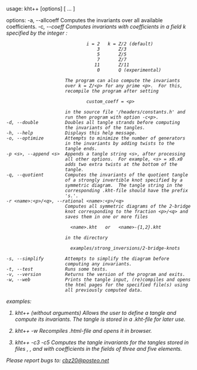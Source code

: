   usage: kht++ [options] [<filename1> <filename2> ... <filenameN>] 
  
  options:
    -a, --allcoeff        Computes the invariants over all available
                          coefficients.
    -c<i>, --coeff <i>    Computes invariants with coefficients in a
                          field k specified by the integer <i>:
  
                                  i = 2   k = Z/2 (default)
                                      3       Z/3
                                      5       Z/5
                                      7       Z/7
                                     11       Z/11
                                      0       Q (experimental)
  
                          The program can also compute the invariants
                          over k = Z/<p> for any prime <p>.  For this,
                          recompile the program after setting
  
                                  custom_coeff = <p>
  
                          in the source file '/headers/constants.h' and 
                          run then program with option -c<p>. 
    -d, --double          Doubles all tangle strands before computing
                          the invariants of the tangles.
    -h, --help            Displays this help message.
    -o, --optimize        Attempts to minimize the number of generators
                          in the invariants by adding twists to the 
                          tangle ends.
    -p <s>, --append <s>  Appends a tangle string <s>, after processing
                          all other options.  For example, <s> = x0.x0 
                          adds two extra twists at the bottom of the 
                          tangle. 
    -q, --quotient        Computes the invariants of the quotient tangle 
                          of a strongly invertible knot specified by a 
                          symmetric diagram.  The tangle string in the 
                          corresponding .kht-file should have the prefix 
                          's.'. 
    -r <name>:<p>/<q>, --rational <name>:<p>/<q> 
                          Computes all symmetric diagrams of the 2-bridge
                          knot corresponding to the fraction <p>/<q> and 
                          saves them in one or more files
                                                                   
                            <name>.kht   or   <name>-{1,2}.kht
                                                                   
                          in the directory 
                                                                   
                            examples/strong_inversions/2-bridge-knots
                                                                   
    -s, --simplify        Attempts to simplify the diagram before
                          computing any invariants.
    -t, --test            Runs some tests.
    -v, --version         Returns the version of the program and exits.
    -w, --web             Prints the tangle input, (re)compiles and opens
                          the html pages for the specified file(s) using
                          all previously computed data.
                                                                        
  examples:
  1) kht++ (without arguments) 
     Allows the user to define a tangle and compute its invariants.  The
     tangle is stored in a .kht-file for later use.
  
  2) kht++ -w <filename>
     Recompiles .html-file and opens it in browser.
  
  3) kht++ -c3 -c5 <filename1> <filename2> <filename3>
     Computes the tangle invariants for the tangles stored in files
     <filename1>, <filename2>, and <filename3> with coefficients in the
     fields of three and five elements. 
  
  Please report bugs to: cbz20@posteo.net

